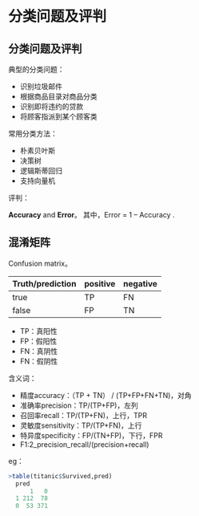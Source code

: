 # 分类问题及评判

## 分类问题及评判

典型的分类问题：

* 识别垃圾邮件
* 根据商品目录对商品分类
* 识别即将违约的贷款
* 将顾客指派到某个顾客类

常用分类方法：

* 朴素贝叶斯
* 决策树
* 逻辑斯蒂回归
* 支持向量机

评判：

**Accuracy** and **Error**。 其中，Error = 1 – Accuracy .

## 混淆矩阵

Confusion matrix。

| Truth/prediction | positive | negative |
| :--- | :--- | :--- |
| true | TP | FN |
| false | FP | TN |

* TP：真阳性
* FP：假阳性
* FN：真阴性
* FN：假阴性

含义词：

* 精度accuracy：（TP + TN） / \(TP+FP+FN+TN\)，对角
* 准确率precision：TP/\(TP+FP\)，左列
* 召回率recall：TP/\(TP+FN\)，上行，TPR
* 灵敏度sensitivity：TP/\(TP+FN\)，上行
* 特异度specificity：FP/\(TN+FP\)，下行，FPR
* F1:2_precision_recall/\(precision+recall\)

eg：

```r
>table(titanic$Survived,pred)
  pred
      1   0
  1 212  78
  0  53 371
```

